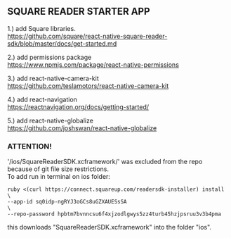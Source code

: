 ## SQUARE READER STARTER APP

1.) add Square libraries.  
https://github.com/square/react-native-square-reader-sdk/blob/master/docs/get-started.md  

2.) add permissions package  
https://www.npmjs.com/package/react-native-permissions

3.) add react-native-camera-kit  
https://github.com/teslamotors/react-native-camera-kit

4.) add react-navigation  
https://reactnavigation.org/docs/getting-started/  

5.) add react-native-globalize  
https://github.com/joshswan/react-native-globalize

### ATTENTION!
'/ios/SquareReaderSDK.xcframework/' was excluded from the repo because of git file size restrictions.  
To add run in terminal on ios folder:
```
ruby <(curl https://connect.squareup.com/readersdk-installer) install \
--app-id sq0idp-ngRYJ3oGCs8uGZXAUESsSA                                 \
--repo-password hpbtm7bvnncsu6f4xjzodlgwys5zz4turb45hzjpsruu3v3b4pma
```  
this downloads "SquareReaderSDK.xcframework" into the folder "ios".
